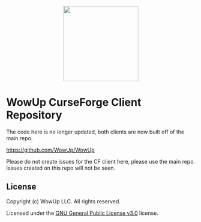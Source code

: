 <p align="center">
  <img src="https://cdn.wowup.io/site/assets/icons/android-chrome-512x512.png" width="200" />
</p>

# WowUp CurseForge Client Repository

The code here is no longer updated, both clients are now built off of the main repo.

https://github.com/WowUp/WowUp

Please do not create issues for the CF client here, please use the main repo. Issues created on this repo will not be seen.

## License

Copyright (c) WowUp LLC. All rights reserved.

Licensed under the [GNU General Public License v3.0](https://github.com/WowUp/WowUp/blob/master/LICENSE) license.
